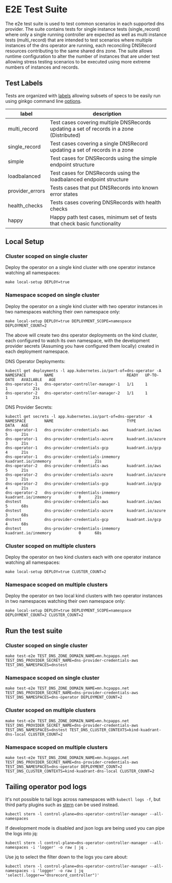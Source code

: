# E2E Test Suite

The e2e test suite is used to test common scenarios in each supported dns provider. The suite contains tests for single instance tests (single_record) where only a single running controller are expected as well as multi instance tests (multi_record) that are intended to test scenarios where multiple instances of the dns operator are running, each reconciling DNSRecord resources contributing to the same shared dns zone. 
The suite allows runtime configuration to alter the number of instances that are under test allowing stress testing scenarios to be executed using more extreme numbers of instances and records.

## Test Labels

Tests are organized with [labels](https://onsi.github.io/ginkgo/#spec-labels) allowing subsets of specs to be easily run using ginkgo command line [options](https://onsi.github.io/ginkgo/#combining-filters).

| label           | description                                                                               |
|-----------------|-------------------------------------------------------------------------------------------|
| multi_record    | Test cases covering multiple DNSRecords updating a set of records in a zone (Distributed) |
| single_record   | Test cases covering a single DNSRecord updating a set of records in a zone                | 
| simple          | Test cases for DNSRecords using the simple endpoint structure                             | 
| loadbalanced    | Test cases for DNSRecords using the loadbalanced endpoint structure                       | 
| provider_errors | Tests cases that put DNSRecords into known error states                                   | 
| health_checks   | Tests cases covering DNSRecords with health checks                                        | 
| happy           | Happy path test cases, minimum set of tests that check basic functionality                | 

## Local Setup

### Cluster scoped on single cluster

Deploy the operator on a single kind cluster with one operator instance watching all namespaces:
```shell
make local-setup DEPLOY=true
```

### Namespace scoped on single cluster

Deploy the operator on a single kind cluster with two operator instances in two namespaces watching their own namespace only:
```shell
make local-setup DEPLOY=true DEPLOYMENT_SCOPE=namespace DEPLOYMENT_COUNT=2
```

The above will create two dns operator deployments on the kind cluster, each configured to watch its own namespace, with the development provider secrets (Assuming you have configured them locally) created in each deployment namespace.

DNS Operator Deployments:
```shell
kubectl get deployments -l app.kubernetes.io/part-of=dns-operator -A
NAMESPACE        NAME                                READY   UP-TO-DATE   AVAILABLE   AGE
dns-operator-1   dns-operator-controller-manager-1   1/1     1            1           21s
dns-operator-2   dns-operator-controller-manager-2   1/1     1            1           21s
```

DNS Provider Secrets:
```shell
kubectl get secrets -l app.kubernetes.io/part-of=dns-operator -A
NAMESPACE        NAME                                TYPE                            DATA   AGE
dns-operator-1   dns-provider-credentials-aws        kuadrant.io/aws                 5      21s
dns-operator-1   dns-provider-credentials-azure      kuadrant.io/azure               3      21s
dns-operator-1   dns-provider-credentials-gcp        kuadrant.io/gcp                 4      21s
dns-operator-1   dns-provider-credentials-inmemory   kuadrant.io/inmemory            0      21s
dns-operator-2   dns-provider-credentials-aws        kuadrant.io/aws                 5      21s
dns-operator-2   dns-provider-credentials-azure      kuadrant.io/azure               3      21s
dns-operator-2   dns-provider-credentials-gcp        kuadrant.io/gcp                 4      21s
dns-operator-2   dns-provider-credentials-inmemory   kuadrant.io/inmemory            0      21s
dnstest          dns-provider-credentials-aws        kuadrant.io/aws                 5      68s
dnstest          dns-provider-credentials-azure      kuadrant.io/azure               3      68s
dnstest          dns-provider-credentials-gcp        kuadrant.io/gcp                 4      68s
dnstest          dns-provider-credentials-inmemory   kuadrant.io/inmemory            0      68s
```

### Cluster scoped on multiple clusters

Deploy the operator on two kind clusters each with one operator instance watching all namespaces:
```shell
make local-setup DEPLOY=true CLUSTER_COUNT=2
```

### Namespace scoped on multiple clusters

Deploy the operator on two local kind clusters with two operator instances in two namespaces watching their own namespace only:
```shell
make local-setup DEPLOY=true DEPLOYMENT_SCOPE=namespace DEPLOYMENT_COUNT=2 CLUSTER_COUNT=2
```

## Run the test suite

### Cluster scoped on single cluster
```shell
make test-e2e TEST_DNS_ZONE_DOMAIN_NAME=mn.hcpapps.net TEST_DNS_PROVIDER_SECRET_NAME=dns-provider-credentials-aws TEST_DNS_NAMESPACES=dnstest
```

### Namespace scoped on single cluster
```shell
make test-e2e TEST_DNS_ZONE_DOMAIN_NAME=mn.hcpapps.net TEST_DNS_PROVIDER_SECRET_NAME=dns-provider-credentials-aws TEST_DNS_NAMESPACES=dns-operator DEPLOYMENT_COUNT=2
```

### Cluster scoped on multiple clusters
```shell
make test-e2e TEST_DNS_ZONE_DOMAIN_NAME=mn.hcpapps.net TEST_DNS_PROVIDER_SECRET_NAME=dns-provider-credentials-aws TEST_DNS_NAMESPACES=dnstest TEST_DNS_CLUSTER_CONTEXTS=kind-kuadrant-dns-local CLUSTER_COUNT=2
```

### Namespace scoped on multiple clusters
```shell
make test-e2e TEST_DNS_ZONE_DOMAIN_NAME=mn.hcpapps.net TEST_DNS_PROVIDER_SECRET_NAME=dns-provider-credentials-aws TEST_DNS_NAMESPACES=dns-operator DEPLOYMENT_COUNT=2 TEST_DNS_CLUSTER_CONTEXTS=kind-kuadrant-dns-local CLUSTER_COUNT=2
```

## Tailing operator pod logs

It's not possible to tail logs across namespaces with `kubectl logs -f`, but third party plugins such as [stern](https://github.com/stern/stern) can be used instead.

```shell
kubectl stern -l control-plane=dns-operator-controller-manager --all-namespaces
```

If development mode is disabled and json logs are being used you can pipe the logs into jq:
```shell
kubectl stern -l control-plane=dns-operator-controller-manager --all-namespaces -i 'logger' -o raw | jq .
```

Use jq to select the filter down to the logs you care about:
```shell
kubectl stern -l control-plane=dns-operator-controller-manager --all-namespaces -i 'logger' -o raw | jq 'select(.logger=="dnsrecord_controller")'
```
